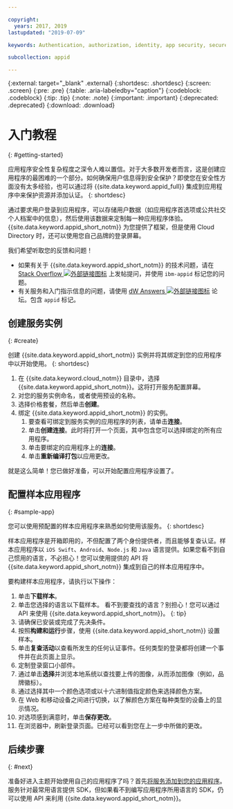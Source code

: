 ```yaml
---

copyright:
  years: 2017, 2019
lastupdated: "2019-07-09"

keywords: Authentication, authorization, identity, app security, secure, development,

subcollection: appid

---
```


{:external: target="_blank" .external}
{:shortdesc: .shortdesc}
{:screen: .screen}
{:pre: .pre}
{:table: .aria-labeledby="caption"}
{:codeblock: .codeblock}
{:tip: .tip}
{:note: .note}
{:important: .important}
{:deprecated: .deprecated}
{:download: .download}

# 入门教程
{: #getting-started}

应用程序安全性复杂程度之深令人难以置信。对于大多数开发者而言，这是创建应用程序的最困难的一个部分。如何确保用户信息得到安全保护？即使您在安全性方面没有太多经验，也可以通过将 {{site.data.keyword.appid_full}} 集成到应用程序中来保护资源并添加认证。
{: shortdesc}

通过要求用户登录到应用程序，可以存储用户数据（如应用程序首选项或公共社交个人档案中的信息），然后使用该数据来定制每一种应用程序体验。{{site.data.keyword.appid_short_notm}} 为您提供了框架，但是使用 Cloud Directory 时，还可以使用您自己品牌的登录屏幕。

我们希望听取您的反馈和问题！
* 如果有关于 {{site.data.keyword.appid_short_notm}} 的技术问题，请在 <a href="https://stackoverflow.com" target="_blank">Stack Overflow <img src="../../icons/launch-glyph.svg" alt="外部链接图标"></a> 上发帖提问，并使用 `ibm-appid` 标记您的问题。
* 有关服务和入门指示信息的问题，请使用 <a href="https://developer.ibm.com" target="_blank">dW Answers <img src="../../icons/launch-glyph.svg" alt="外部链接图标"></a> 论坛。包含 `appid` 标记。

## 创建服务实例
{: #create}

创建 {{site.data.keyword.appid_short_notm}} 实例并将其绑定到您的应用程序中以开始使用。
{: shortdesc}

1. 在 {{site.data.keyword.cloud_notm}} 目录中，选择 {{site.data.keyword.appid_short_notm}}。这将打开服务配置屏幕。
2. 对您的服务实例命名，或者使用预设的名称。
3. 选择价格套餐，然后单击**创建**。
4. 绑定 {{site.data.keyword.appid_short_notm}} 的实例。
    1. 要查看可绑定到服务实例的应用程序的列表，请单击**连接**。
    2. 单击**创建连接**。此时将打开一个页面，其中包含您可以选择绑定的所有应用程序。
    3. 单击要绑定的应用程序上的**连接**。
    4. 单击**重新编译打包**以应用更改。

就是这么简单！您已做好准备，可以开始配置应用程序设置了。

## 配置样本应用程序
{: #sample-app}

您可以使用预配置的样本应用程序来熟悉如何使用该服务。
{: shortdesc}

样本应用程序是开箱即用的，不但配置了两个身份提供者，而且能够复查认证。样本应用程序以 `iOS Swift`、`Android`、`Node.js` 和 `Java` 语言提供。如果您看不到自己惯用的语言，不必担心！您可以使用提供的 API 将 {{site.data.keyword.appid_short_notm}} 集成到自己的样本应用程序中。

要构建样本应用程序，请执行以下操作：

1. 单击**下载样本**。
2. 单击您选择的语言以下载样本。
  看不到要查找的语言？别担心！您可以通过 API 来使用 {{site.data.keyword.appid_short_notm}}。
  {: tip}
3. 请确保已安装或完成了先决条件。
4. 按照**构建和运行**步骤，使用 {{site.data.keyword.appid_short_notm}} 设置样本。
5. 单击**复查活动**以查看所发生的任何认证事件。任何类型的登录都将创建一个事件并在此页面上显示。
6. 定制登录窗口小部件。
  1. 通过单击**选择**并浏览本地系统以查找要上传的图像，从而添加图像（例如，品牌徽标）。
  2. 通过选择其中一个颜色选项或以十六进制值指定颜色来选择颜色方案。
  3. 在 Web 和移动设备之间进行切换，以了解颜色方案在每种类型的设备上的显示情况。
  4. 对选项感到满意时，单击**保存更改**。
7. 在浏览器中，刷新登录页面。已经可以看到您在上一步中所做的更改。


## 后续步骤
{: #next}

准备好进入主题开始使用自己的应用程序了吗？首先[将服务添加到您的应用程序](/docs/services/appid?topic=appid-web-apps#web-apps)。服务针对最常用语言提供 SDK，但如果看不到编写应用程序所用语言的 SDK，仍可以使用 API 来利用 {{site.data.keyword.appid_short_notm}}。
